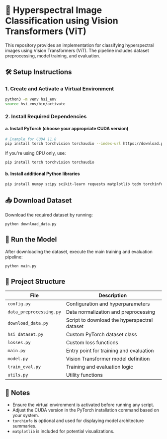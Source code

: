 # 🌈 Hyperspectral Image Classification using Vision Transformers (ViT)

This repository provides an implementation for classifying hyperspectral images using Vision Transformers (ViT). The pipeline includes dataset preprocessing, model training, and evaluation.

## 🛠️ Setup Instructions

### 1. Create and Activate a Virtual Environment

```bash
python3 -m venv hsi_env
source hsi_env/bin/activate
```

### 2. Install Required Dependencies

#### a. Install PyTorch (choose your appropriate CUDA version)

```bash
# Example for CUDA 11.8
pip install torch torchvision torchaudio --index-url https://download.pytorch.org/whl/cu118
```

If you're using CPU only, use:

```bash
pip install torch torchvision torchaudio
```

#### b. Install additional Python libraries

```bash
pip install numpy scipy scikit-learn requests matplotlib tqdm torchinfo
```

## 📥 Download Dataset

Download the required dataset by running:

```bash
python download_data.py
```

## 🚀 Run the Model

After downloading the dataset, execute the main training and evaluation pipeline:

```bash
python main.py
```

## 📁 Project Structure

| File                   | Description                                   |
|------------------------|-----------------------------------------------|
| `config.py`            | Configuration and hyperparameters             |
| `data_preprocessing.py`| Data normalization and preprocessing          |
| `download_data.py`     | Script to download the hyperspectral dataset  |
| `hsi_dataset.py`       | Custom PyTorch dataset class                  |
| `losses.py`            | Custom loss functions                         |
| `main.py`              | Entry point for training and evaluation       |
| `model.py`             | Vision Transformer model definition           |
| `train_eval.py`        | Training and evaluation logic                 |
| `utils.py`             | Utility functions                             |

## 📝 Notes

- Ensure the virtual environment is activated before running any script.
- Adjust the CUDA version in the PyTorch installation command based on your system.
- `torchinfo` is optional and used for displaying model architecture summaries.
- `matplotlib` is included for potential visualizations.

